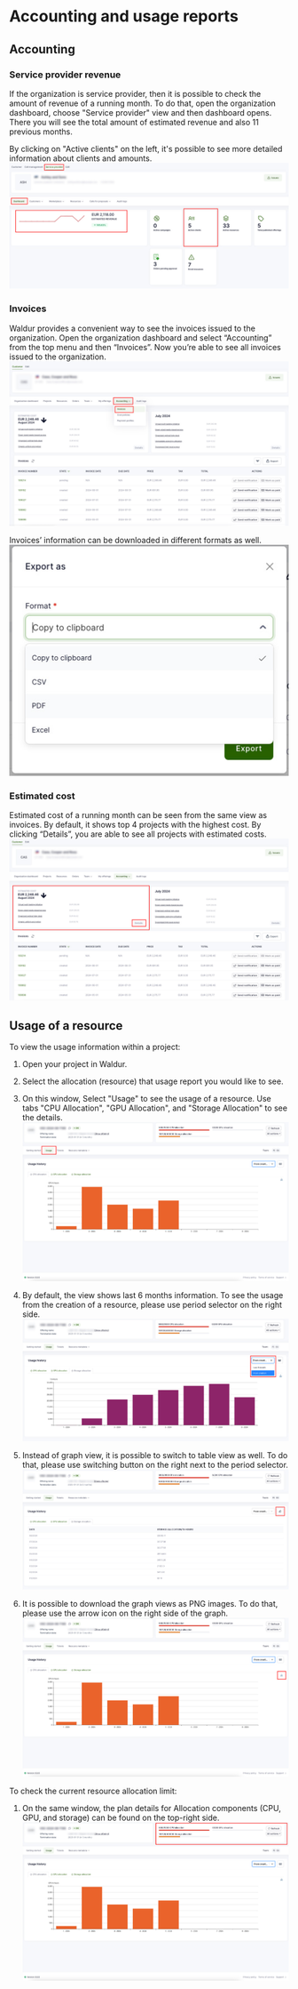 # Accounting and usage reports

## Accounting

### Service provider revenue

If the organization is service provider, then it is possible to check the amount of revenue of a running month. To do that, open the organization dashboard, choose "Service provider" view and then dashboard opens. There you will see the total amount of estimated revenue and also 11 previous months.

By clicking on "Active clients" on the left, it's possible to see more detailed information about clients and amounts.
   ![Service provider revenue](img/sp_revenue.jpg)

### Invoices

Waldur provides a convenient way to see the invoices issued to the organization. Open the organization dashboard and select “Accounting” from the top menu and then “Invoices”. Now you’re able to see all invoices issued to the organization.
   ![Invoices](img/Invoices.jpg)

Invoices’ information can be downloaded in different formats as well.
   ![Invoice export](img/Invoice_export.jpg)

### Estimated cost

Estimated cost of a running month can be seen from the same view as invoices. By default, it shows top 4 projects with the highest cost. By clicking “Details”, you are able to see all projects with estimated costs.
   ![Estimated cost](img/Estimated_cost.jpg)

## Usage of a resource

To view the usage information within a project:

1. Open your project in Waldur.

2. Select the allocation (resource) that usage report you would like to see.

3. On this window, Select "Usage" to see the usage of a resource. Use tabs "CPU Allocation", "GPU Allocation", and "Storage Allocation" to see the details.
   ![Resource usage](img/Resource_usage_main.jpg)

4. By default, the view shows last 6 months information. To see the usage from the creation of a resource, please use period selector on the right side.
   ![Period selection](img/Resource_usage_period_selection.jpg)

5. Instead of graph view, it is possible to switch to table view as well. To do that, please use switching button on the right next to the period selector.
   ![Table view](img/Resource_usage_table_view.jpg)

6. It is possible to download the graph views as PNG images. To do that, please use the arrow icon on the right side of the graph.
   ![PNG download](img/Resource_usage_png_download.jpg)

To check the current resource allocation limit:

1. On the same window, the plan details for Allocation components (CPU, GPU, and storage) can be found on the top-right side.
   ![Resource limits](img/Resource_usage_limits.jpg)